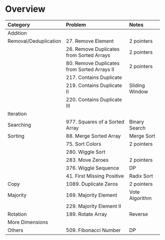 # Overview

| Category | Problem | Notes |
| :--- | :--- | :--- |
| Addition |  |  |
| Removal/Deduplication | 27. Remove Element | 2 pointers |
|  | 26. Remove Duplicates from Sorted Arrays | 2 pointers |
|  | 80. Remove Duplicates from Sorted Arrays II | 2 pointers |
|  | 217. Contains Duplicate |  |
|  | 219. Contains Duplicate II | Sliding Window |
|  | 220. Contains Duplicate III |  |
| Iteration |  |  |
| Searching | 977. Squares of a Sorted Array | Binary Search |
| Sorting | 88. Merge Sorted Array | Merge Sort |
|  | 75. Sort Colors | 2 pointers |
|  | 280. Wiggle Sort |  |
|  | 283. Move Zeroes | 2 pointers |
|  | 376. Wiggle Sequence | DP |
|  | 41. First Missing Positive | Radix Sort |
| Copy | 1089. Duplicate Zeros | 2 pointers |
| Majority | 169. Majority Element | Vote Algorithm |
|  | 229. Majority Element II |  |
| Rotation | 189. Rotate Array | Reverse |
| More Dimensions |  |  |
| Others | 509. Fibonacci Number | DP |

